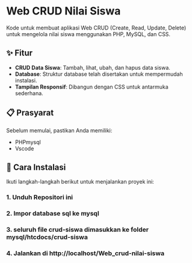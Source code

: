 # Web CRUD Nilai Siswa

Kode untuk membuat aplikasi Web CRUD (Create, Read, Update, Delete) untuk mengelola nilai siswa menggunakan PHP, MySQL, dan CSS.

## ✨ Fitur
- **CRUD Data Siswa**: Tambah, lihat, ubah, dan hapus data siswa.
- **Database**: Struktur database telah disertakan untuk mempermudah instalasi.
- **Tampilan Responsif**: Dibangun dengan CSS untuk antarmuka sederhana.

## 📋 Prasyarat
Sebelum memulai, pastikan Anda memiliki:
- PHPmysql
- Vscode

## 🚀 Cara Instalasi
Ikuti langkah-langkah berikut untuk menjalankan proyek ini:

### 1. Unduh Repositori ini
### 2. Impor database sql ke mysql
### 3. seluruh file crud-siswa dimasukkan ke folder mysql/htcdocs/crud-siswa
### 4. Jalankan di http://localhost/Web_crud-nilai-siswa
